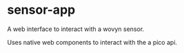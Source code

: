 # sensor-app
A web interface to interact with a wovyn sensor.

Uses native web components to interact with the a pico api.
